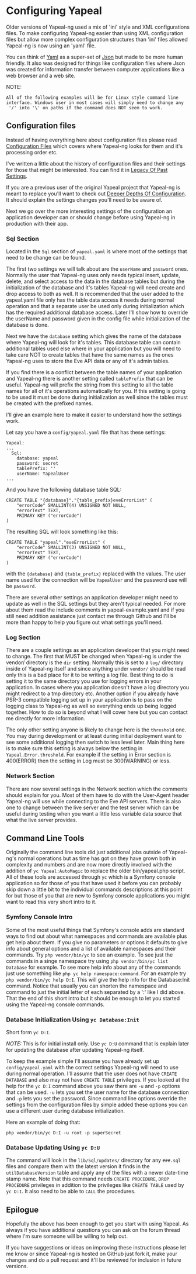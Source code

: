 # Configuring Yapeal


Older versions of Yapeal-ng used a mix of 'ini' style and XML
configurations files. To make configuring Yapeal-ng easier than using
XML configuration files but allow more complex configuration structures
than 'ini' files allowed Yapeal-ng is now using an 'yaml' file.

You can think of [Yaml](http://www.yaml.org/) as a super-set of
[Json](http://www.json.org/) but made to be more human friendly. It also
was designed for things like configuration files where Json was created
for information transfer between computer applications like a web
browser and a web site.

NOTE:

    All of the following examples will be for Linux style command line
    interface. Windows user in most cases will simply need to change any
     '/' into '\' on paths if the command does NOT seem to work.

## Configuration files

Instead of having everything here about configuration files please read
[Configuration Files](config/ConfigurationFiles.md) which covers
where Yapeal-ng looks for them and it's processing order etc.

I've written a little about the history of configuration files and their
settings for those that might be interested. You can find it in
[Legacy Of Past Settings](config/LegacyOfPastSettings.md).

If you are a previous user of the original Yapeal project that Yapeal-ng
is meant to replace you'll want to check out
[Deeper Depths Of Configuration](config/DeeperDepthsOfConfiguration.md).
It should explain the settings changes you'll need to be aware of.

Next we go over the more interesting settings of the configuration an
application developer can or should change before using Yapeal-ng in
production with their app.

### Sql Section

Located in the `Sql` section of `yapeal.yaml` is where most of the
settings that need to be change can be found.

The first two settings we will talk about are the `userName` and
`password` ones. Normally the user that Yapeal-ng uses only needs
typical insert, update, delete, and select access to the data in the
database tables but during the initialization of the database and it's
tables Yapeal-ng will need create and drop access to both as well. It is
recommended that the user added to the yapeal.yaml file only has the
table data access it needs during normal operation and that a separate
user be used only during initialization which has the required
additional database access. Later I'll show how to override the userName
and password given in the config file while initialization of the
database is done.

Next we have the `database` setting which gives the name of the database
where Yapeal-ng will look for it's tables. This database table can
contain additional tables used else where in your application but you
will need to take care NOT to create tables that have the same names as
the ones Yapeal-ng uses to store the Eve API data or any of it's admin
tables.

If you find there is a conflict between the table names of your
application and Yapeal-ng there is another setting called `tablePrefix`
that can be useful. Yapeal-ng will prefix the string from this setting
to all the table names for all of it's operations automatically for you.
If this setting is going to be used it must be done during
initialization as well since the tables must be created with the
prefixed names.

I'll give an example here to make it easier to understand how the
settings work.

Let say you have a `config/yapeal.yaml` file that has these settings:

```
Yapeal:
...
  Sql:
    database: yapeal
    password: secret
    tablePrefix: ''
    userName: YapealUser
...
```

And you have the following database table SQL:

```
CREATE TABLE "{database}"."{table_prefix}eveErrorList" (
    "errorCode" SMALLINT(4) UNSIGNED NOT NULL,
    "errorText" TEXT,
    PRIMARY KEY ("errorCode")
)
```

The resulting SQL will look something like this:

```
CREATE TABLE "yapeal"."eveErrorList" (
    "errorCode" SMALLINT(3) UNSIGNED NOT NULL,
    "errorText" TEXT,
    PRIMARY KEY ("errorCode")
)
```

with the `{database}` and `{table_prefix}` replaced with the values. The
user name used for the connection will be `YapealUser` and the password
use will be `password`.

There are several other settings an application developer might need to
update as well in the SQL settings but they aren't typical needed. For
more about them read the include comments in yapeal-example.yaml and if
you still need addition assistance just contact me through Github and
I'll be more than happy to help you figure out what settings you'll
need.

### Log Section

There are a couple settings as an application developer that you might
need to change. The first that MUST be changed when Yapeal-ng is under
the vendor/ directory is the `dir` setting. Normally this is set to a
`log/` directory inside of  Yapeal-ng itself and since anything under
`vendor/` should be read only this is a bad place for it to be writing
a log file. Best thing to do is setting it to the same directory you use
for logging errors in your application. In cases where you application
doesn't have a log directory you might redirect to a tmp directory etc.
Another option if you already have PSR-3 compatible logging set up in
your application is to pass on the logging class to Yapeal-ng as well so
everything ends up being logged together. How to do so is beyond what I
will cover here but you can contact me directly for more information.

The only other setting anyone is likely to change here is the
`threshold` one. You may during development or at least during initial
deployment want to see some additional logging then switch to less level
later. Main thing here is to make sure this setting is always below the
setting in `Yapeal.Error.threshold`. For example if the setting in Error
section is 400(ERROR) then the setting in Log must be 300(WARNING) or
less.

### Network Section

There are now several settings in the Network section which the comments
should explain for you. Most of them have to do with the User-Agent
header Yapeal-ng will use while connecting to the Eve API servers. There
is also one to change between the live server and the test server which
can be useful during testing when you want a little less variable data
source that what the live server provides.

## Command Line Tools

Originally the command line tools did just additional jobs outside of
Yapeal-ng's normal operations but as time has got on they have grown
both in complexity and numbers and are now more directly involved with
the addition of `yc Yapeal:AutoMagic` to replace the older
bin/yapeal.php script. All of these tools are accessed through `yc`
which is a Symfony console application so for those of you that have
used it before you can probably skip down a little bit to the individual
commands descriptions at this point for but those of you that are new to
Symfony console applications you might want to read this very short
intro to it.

### Symfony Console Intro

Some of the most useful things that Symfony's console adds are standard
ways to find out about what namespaces and commands are available plus
get help about them. If you give no parameters or options it defaults to
give info about general options and a list of available namespaces and
their commands. Try `php vendor/bin/yc` to see an example. To see just
the commands in a singe namespace try using
`php vendor/bin/yc list Database` for example. To see more help info
about any of the commands just use something like
`php yc help namespace:command`. For an example try
`php vendor/bin/yc help D:I`. This will give the help info for the
Database:Init command. Notice that usually you can shorten the namespace
and command to just the initial letter of each separated by a ':' like I
did above. That the end of this short intro but it should be enough to
let you started using the Yapeal-ng console commands.


### Database Initialization Using `yc Database:Init`

Short form `yc D:I`.

_NOTE:_ This is for initial install only. Use `yc D:U` command that is
explain later for updating the database after updating Yapeal-ng itself.

To keep the example simple I'll assume you have already set up
`config/yapeal.yaml` with the correct settings Yapeal-ng will need to
use during normal operation. I'll assume that the user does not have
`CREATE DATABASE` and also may not have `CREATE TABLE` privileges. If
you looked at the help for the `yc D:I` command above you saw there are
`-u` and `-p` options that can be used. `-u` lets you set the user name
for the database connection and `-p` lets you set the password. Since
command line options override the settings from the configuration files
by simple added these options you can use a different user during
database initialization.

Here an example of doing that:

```
php vendor/bin/yc D:I -u root -p superSecret
```

### Database Updating Using `yc D:U`

The command will look in the `lib/Sql/updates/` directory for any
`###.sql` files and compare them with the latest version it finds in the
`utilDatabaseVersion` table and apply any of the files with a newer
date-time stamp name. Note that this command needs `CREATE PROCEDURE`,
`DROP PROCEDURE` privileges in addition to the privileges like
`CREATE TABLE` used by `yc D:I`. It also need to be able to `CALL`
the procedures.

## Epilogue

Hopefully the above has been enough to get you start with using Yapeal.
As always if you have additional questions you can ask on the forum
thread where I'm sure someone will be willing to help out.

If you have suggestions or ideas on improving these instructions please
let me know or since Yapeal-ng is hosted on GitHub just fork it, make
your changes and do a pull request and it'll be reviewed for inclusion
in future versions.
